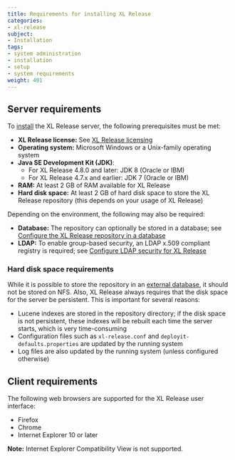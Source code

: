 ```yaml
---
title: Requirements for installing XL Release
categories:
- xl-release
subject:
- Installation
tags:
- system administration
- installation
- setup
- system requirements
weight: 401
---
```


## Server requirements

To [install](/xl-release/how-to/install-xl-release.html) the XL Release server, the following prerequisites must be met:

* **XL Release license:** See [XL Release licensing](/xl-release/concept/xl-release-licensing.html)
* **Operating system:** Microsoft Windows or a Unix-family operating system
* **Java SE Development Kit (JDK)**:
    * For XL Release 4.8.0 and later: JDK 8 (Oracle or IBM)
    * For XL Release 4.7.x and earlier: JDK 7 (Oracle or IBM)
* **RAM:** At least 2 GB of RAM available for XL Release
* **Hard disk space:** At least 2 GB of hard disk space to store the XL Release repository (this depends on your usage of XL Release)

Depending on the environment, the following may also be required:

* **Database:** The repository can optionally be stored in a database; see [Configure the XL Release repository in a database](/xl-release/how-to/configure-the-xl-release-repository-in-a-database.html)
* **LDAP:** To enable group-based security, an LDAP x.509 compliant registry is required; see [Configure LDAP security for XL Release](/xl-release/how-to/configure-ldap-security-for-xl-release.html)

### Hard disk space requirements

While it is possible to store the repository in an [external database](/xl-release/how-to/configure-the-xl-release-repository-in-a-database.html), it should not be stored on NFS. Also, XL Release always requires that the disk space for the server be persistent. This is important for several reasons:

* Lucene indexes are stored in the repository directory; if the disk space is not persistent, these indexes will be rebuilt each time the server starts, which is very time-consuming
* Configuration files such as `xl-release.conf` and `deployit-defaults.properties` are updated by the running system
* Log files are also updated by the running system (unless configured otherwise)

## Client requirements

The following web browsers are supported for the XL Release user interface:

* Firefox
* Chrome
* Internet Explorer 10 or later

**Note:** Internet Explorer Compatibility View is not supported.
